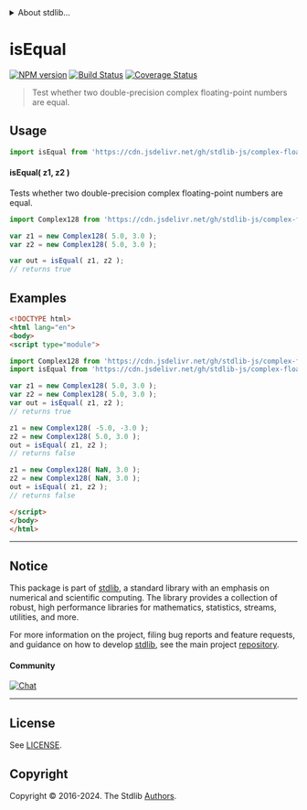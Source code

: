 <!--

@license Apache-2.0

Copyright (c) 2024 The Stdlib Authors.

Licensed under the Apache License, Version 2.0 (the "License");
you may not use this file except in compliance with the License.
You may obtain a copy of the License at

   http://www.apache.org/licenses/LICENSE-2.0

Unless required by applicable law or agreed to in writing, software
distributed under the License is distributed on an "AS IS" BASIS,
WITHOUT WARRANTIES OR CONDITIONS OF ANY KIND, either express or implied.
See the License for the specific language governing permissions and
limitations under the License.

-->


<details>
  <summary>
    About stdlib...
  </summary>
  <p>We believe in a future in which the web is a preferred environment for numerical computation. To help realize this future, we've built stdlib. stdlib is a standard library, with an emphasis on numerical and scientific computation, written in JavaScript (and C) for execution in browsers and in Node.js.</p>
  <p>The library is fully decomposable, being architected in such a way that you can swap out and mix and match APIs and functionality to cater to your exact preferences and use cases.</p>
  <p>When you use stdlib, you can be absolutely certain that you are using the most thorough, rigorous, well-written, studied, documented, tested, measured, and high-quality code out there.</p>
  <p>To join us in bringing numerical computing to the web, get started by checking us out on <a href="https://github.com/stdlib-js/stdlib">GitHub</a>, and please consider <a href="https://opencollective.com/stdlib">financially supporting stdlib</a>. We greatly appreciate your continued support!</p>
</details>

# isEqual

[![NPM version][npm-image]][npm-url] [![Build Status][test-image]][test-url] [![Coverage Status][coverage-image]][coverage-url] <!-- [![dependencies][dependencies-image]][dependencies-url] -->

> Test whether two double-precision complex floating-point numbers are equal.

<!-- Section to include introductory text. Make sure to keep an empty line after the intro `section` element and another before the `/section` close. -->

<section class="intro">

</section>

<!-- /.intro -->

<!-- Package usage documentation. -->



<section class="usage">

## Usage

```javascript
import isEqual from 'https://cdn.jsdelivr.net/gh/stdlib-js/complex-float64-base-assert-is-equal@v0.1.1-esm/index.mjs';
```

#### isEqual( z1, z2 )

Tests whether two double-precision complex floating-point numbers are equal.

```javascript
import Complex128 from 'https://cdn.jsdelivr.net/gh/stdlib-js/complex-float64-ctor@esm/index.mjs';

var z1 = new Complex128( 5.0, 3.0 );
var z2 = new Complex128( 5.0, 3.0 );

var out = isEqual( z1, z2 );
// returns true
```

</section>

<!-- /.usage -->

<!-- Package usage notes. Make sure to keep an empty line after the `section` element and another before the `/section` close. -->

<section class="notes">

</section>

<!-- /.notes -->

<!-- Package usage examples. -->

<section class="examples">

## Examples

<!-- eslint no-undef: "error" -->

```html
<!DOCTYPE html>
<html lang="en">
<body>
<script type="module">

import Complex128 from 'https://cdn.jsdelivr.net/gh/stdlib-js/complex-float64-ctor@esm/index.mjs';
import isEqual from 'https://cdn.jsdelivr.net/gh/stdlib-js/complex-float64-base-assert-is-equal@v0.1.1-esm/index.mjs';

var z1 = new Complex128( 5.0, 3.0 );
var z2 = new Complex128( 5.0, 3.0 );
var out = isEqual( z1, z2 );
// returns true

z1 = new Complex128( -5.0, -3.0 );
z2 = new Complex128( 5.0, 3.0 );
out = isEqual( z1, z2 );
// returns false

z1 = new Complex128( NaN, 3.0 );
z2 = new Complex128( NaN, 3.0 );
out = isEqual( z1, z2 );
// returns false

</script>
</body>
</html>
```

</section>

<!-- /.examples -->

<!-- C interface documentation. -->



<!-- Section to include cited references. If references are included, add a horizontal rule *before* the section. Make sure to keep an empty line after the `section` element and another before the `/section` close. -->

<section class="references">

</section>

<!-- /.references -->

<!-- Section for related `stdlib` packages. Do not manually edit this section, as it is automatically populated. -->

<section class="related">

</section>

<!-- /.related -->

<!-- Section for all links. Make sure to keep an empty line after the `section` element and another before the `/section` close. -->


<section class="main-repo" >

* * *

## Notice

This package is part of [stdlib][stdlib], a standard library with an emphasis on numerical and scientific computing. The library provides a collection of robust, high performance libraries for mathematics, statistics, streams, utilities, and more.

For more information on the project, filing bug reports and feature requests, and guidance on how to develop [stdlib][stdlib], see the main project [repository][stdlib].

#### Community

[![Chat][chat-image]][chat-url]

---

## License

See [LICENSE][stdlib-license].


## Copyright

Copyright &copy; 2016-2024. The Stdlib [Authors][stdlib-authors].

</section>

<!-- /.stdlib -->

<!-- Section for all links. Make sure to keep an empty line after the `section` element and another before the `/section` close. -->

<section class="links">

[npm-image]: http://img.shields.io/npm/v/@stdlib/complex-float64-base-assert-is-equal.svg
[npm-url]: https://npmjs.org/package/@stdlib/complex-float64-base-assert-is-equal

[test-image]: https://github.com/stdlib-js/complex-float64-base-assert-is-equal/actions/workflows/test.yml/badge.svg?branch=v0.1.1
[test-url]: https://github.com/stdlib-js/complex-float64-base-assert-is-equal/actions/workflows/test.yml?query=branch:v0.1.1

[coverage-image]: https://img.shields.io/codecov/c/github/stdlib-js/complex-float64-base-assert-is-equal/main.svg
[coverage-url]: https://codecov.io/github/stdlib-js/complex-float64-base-assert-is-equal?branch=main

<!--

[dependencies-image]: https://img.shields.io/david/stdlib-js/complex-float64-base-assert-is-equal.svg
[dependencies-url]: https://david-dm.org/stdlib-js/complex-float64-base-assert-is-equal/main

-->

[chat-image]: https://img.shields.io/gitter/room/stdlib-js/stdlib.svg
[chat-url]: https://app.gitter.im/#/room/#stdlib-js_stdlib:gitter.im

[stdlib]: https://github.com/stdlib-js/stdlib

[stdlib-authors]: https://github.com/stdlib-js/stdlib/graphs/contributors

[umd]: https://github.com/umdjs/umd
[es-module]: https://developer.mozilla.org/en-US/docs/Web/JavaScript/Guide/Modules

[deno-url]: https://github.com/stdlib-js/complex-float64-base-assert-is-equal/tree/deno
[deno-readme]: https://github.com/stdlib-js/complex-float64-base-assert-is-equal/blob/deno/README.md
[umd-url]: https://github.com/stdlib-js/complex-float64-base-assert-is-equal/tree/umd
[umd-readme]: https://github.com/stdlib-js/complex-float64-base-assert-is-equal/blob/umd/README.md
[esm-url]: https://github.com/stdlib-js/complex-float64-base-assert-is-equal/tree/esm
[esm-readme]: https://github.com/stdlib-js/complex-float64-base-assert-is-equal/blob/esm/README.md
[branches-url]: https://github.com/stdlib-js/complex-float64-base-assert-is-equal/blob/main/branches.md

[stdlib-license]: https://raw.githubusercontent.com/stdlib-js/complex-float64-base-assert-is-equal/main/LICENSE

</section>

<!-- /.links -->
